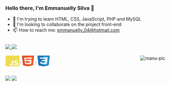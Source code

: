 ### Hello there, I'm Emmanuelly Silva 👋

<!-- - 🔭 I’m currently working on ...  -->
<!-- - 🌱 I’m currently learning ...  -->
<!-- - 🤔 I’m looking for help with ... -->
<!-- - 💬 Ask me about ... -->
<!-- - 📫 How to reach me: ... -->
<!-- - 😄 Pronouns: ... -->
<!-- - ⚡ Fun fact: ... -->
<!-- - 👯 I’m looking to collaborate on projects that use JavaScript, PHP and MySQL -->
- 🌱 I'm trying to learn HTML, CSS, JavaScript, PHP and MySQL
- 👯 I'm looking to collaborate on the project front-end
- 📫 How to reach me: emmanuelly_04@hotmail.com

##

<div align="left">
  <a href="https://github.com/Emmanuelly-Silva">
  <img height="185em" src="https://github-readme-stats.vercel.app/api?username=Emmanuelly-Silva&show_icons=true&theme=tokyonight&include_all_commits=true&count_private=true"/>
  <img height="185em" src="https://github-readme-stats.vercel.app/api/top-langs/?username=Emmanuelly-Silva&layout=compact&langs_count=7&theme=tokyonight"/>
</div>

<div style="display: inline_block"><br>
  <img align="center" alt="Manu-Js" height="35" width="45" src="https://raw.githubusercontent.com/devicons/devicon/master/icons/javascript/javascript-plain.svg">
  <img align="center" alt="Manu-HTML" height="35" width="45" src="https://raw.githubusercontent.com/devicons/devicon/master/icons/html5/html5-original.svg">
  <img align="center" alt="Manu-CSS" height="35" width="45" src="https://raw.githubusercontent.com/devicons/devicon/master/icons/css3/css3-original.svg">
  <img align="right" alt="manu-pic" height="140" src="https://share-cdn.picrew.me/shareImg/org/202110/338224_Msx7xB9N.png">
</div>
  
  ##
<div>
  <a href="https://mail.google.com/mail/u/lavinia.emmanuelly04@gmail.com" target="_blank"><img src="https://img.shields.io/badge/Gmail-D14836?style=for-the-badge&logo=gmail&logoColor=white" target="_blank"></a>
  <a href="https://github.com/Emmanuelly-Silva" target="_blank"><img src="https://img.shields.io/badge/GitHub-100000?style=for-the-badge&logo=github&logoColor=white" target="_blank"></a>
</div>  
  
  
  
